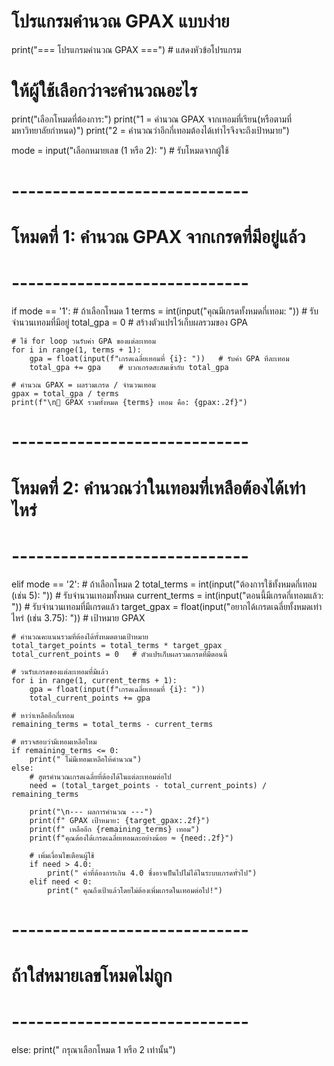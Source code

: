 # โปรแกรมคำนวณ GPAX แบบง่าย

print("=== โปรแกรมคำนวณ GPAX ===")   # แสดงหัวข้อโปรแกรม

# ให้ผู้ใช้เลือกว่าจะคำนวณอะไร
print("เลือกโหมดที่ต้องการ:")
print("1 = คำนวณ GPAX จากเทอมที่เรียน(หรือตามที่มหาวิทยาลัยกำหนด)")
print("2 = คำนวณว่าอีกกี่เทอมต้องได้เท่าไรจึงจะถึงเป้าหมาย")

mode = input("เลือกหมายเลข (1 หรือ 2): ")   # รับโหมดจากผู้ใช้

# -----------------------------
# โหมดที่ 1: คำนวณ GPAX จากเกรดที่มีอยู่แล้ว
# -----------------------------
if mode == '1':    # ถ้าเลือกโหมด 1
    terms = int(input("คุณมีเกรดทั้งหมดกี่เทอม: "))   # รับจำนวนเทอมที่มีอยู่
    total_gpa = 0    # สร้างตัวแปรไว้เก็บผลรวมของ GPA

    # ใช้ for loop วนรับค่า GPA ของแต่ละเทอม
    for i in range(1, terms + 1):
        gpa = float(input(f"เกรดเฉลี่ยเทอมที่ {i}: "))   # รับค่า GPA ทีละเทอม
        total_gpa += gpa    # บวกเกรดสะสมเข้ากับ total_gpa

    # คำนวณ GPAX = ผลรวมเกรด / จำนวนเทอม
    gpax = total_gpa / terms
    print(f"\n📘 GPAX รวมทั้งหมด {terms} เทอม คือ: {gpax:.2f}")

# -----------------------------
# โหมดที่ 2: คำนวณว่าในเทอมที่เหลือต้องได้เท่าไหร่
# -----------------------------
elif mode == '2':    # ถ้าเลือกโหมด 2
    total_terms = int(input("ต้องการใช้ทั้งหมดกี่เทอม (เช่น 5): "))   # รับจำนวนเทอมทั้งหมด
    current_terms = int(input("ตอนนี้มีเกรดกี่เทอมแล้ว: "))             # รับจำนวนเทอมที่มีเกรดแล้ว
    target_gpax = float(input("อยากได้เกรดเฉลี่ยทั้งหมดเท่าไหร่ (เช่น 3.75): "))  # เป้าหมาย GPAX

    # คำนวณคะแนนรวมที่ต้องได้ทั้งหมดตามเป้าหมาย
    total_target_points = total_terms * target_gpax
    total_current_points = 0   # ตัวแปรเก็บผลรวมเกรดที่มีตอนนี้

    # วนรับเกรดของแต่ละเทอมที่มีแล้ว
    for i in range(1, current_terms + 1):
        gpa = float(input(f"เกรดเฉลี่ยเทอมที่ {i}: "))
        total_current_points += gpa

    # หาว่าเหลืออีกกี่เทอม
    remaining_terms = total_terms - current_terms

    # ตรวจสอบว่ามีเทอมเหลือไหม
    if remaining_terms <= 0:
        print(" ไม่มีเทอมเหลือให้คำนวณ")
    else:
        # สูตรคำนวณเกรดเฉลี่ยที่ต้องได้ในแต่ละเทอมต่อไป
        need = (total_target_points - total_current_points) / remaining_terms

        print("\n--- ผลการคำนวณ ---")
        print(f" GPAX เป้าหมาย: {target_gpax:.2f}")
        print(f" เหลืออีก {remaining_terms} เทอม")
        print(f"คุณต้องได้เกรดเฉลี่ยเทอมละอย่างน้อย ≈ {need:.2f}")

        # เพิ่มเงื่อนไขเตือนผู้ใช้
        if need > 4.0:
            print(" ค่าที่ต้องการเกิน 4.0 ซึ่งอาจเป็นไปไม่ได้ในระบบเกรดทั่วไป")
        elif need < 0:
            print(" คุณถึงเป้าแล้วโดยไม่ต้องเพิ่มเกรดในเทอมต่อไป!")

# -----------------------------
# ถ้าใส่หมายเลขโหมดไม่ถูก
# -----------------------------
else:
    print(" กรุณาเลือกโหมด 1 หรือ 2 เท่านั้น")
